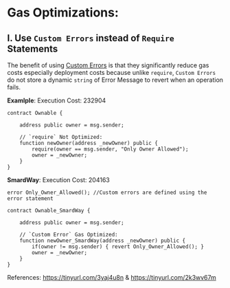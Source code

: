 # Gas Optimizations:

## I. Use `Custom Errors` instead of `Require` Statements

The benefit of using [Custom Errors](https://blog.soliditylang.org/2021/04/21/custom-errors/)  is that they significantly reduce gas costs especially deployment costs because unlike `require`, `Custom Errors` do not store a dynamic `string` of Error Message to revert when an operation fails.

**Examlple**: Execution Cost: 232904
```solidity
contract Ownable {
  
    address public owner = msg.sender;

    // `require` Not Optimized:
    function newOwner(address _newOwner) public {
        require(owner == msg.sender, "Only Owner Allowed");
        owner = _newOwner;
    }
}
```
**SmardWay**: Execution Cost: 204163
```solidity
error Only_Owner_Allowed(); //Custom errors are defined using the error statement

contract Ownable_SmardWay {
  
    address public owner = msg.sender;

    // `Custom Error` Gas Optimized:
    function newOwner_SmardWay(address _newOwner) public {
        if(owner != msg.sender) { revert Only_Owner_Allowed(); }
        owner = _newOwner;
    }
}
```
References: https://tinyurl.com/3yaj4u8n & https://tinyurl.com/2k3wv67m